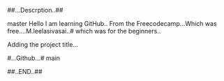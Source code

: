 ##...Descrption..##

master
Hello I am learning GitHub..
From the Freecodecamp...Which was free....M.leelasivasai..#
which was for the beginners..


Adding the project title...

#...Github...#
 main

##..END..##